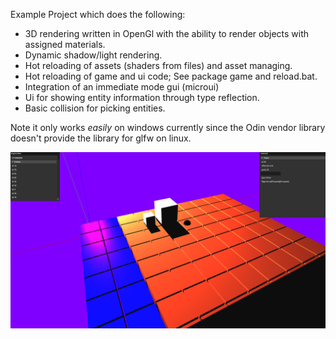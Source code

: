 Example Project which does the following:

- 3D rendering written in OpenGl with the ability to render objects with assigned materials.
- Dynamic shadow/light rendering.
- Hot reloading of assets (shaders from files) and asset managing.
- Hot reloading of game and ui code; See package game and reload.bat.
- Integration of an immediate mode gui (microui)
- Ui for showing entity information through type reflection.
- Basic collision for picking entities.

Note it only works _easily_ on windows currently since the Odin vendor library doesn't provide 
the library for glfw on linux.


<p align="center">
<img src="misc/editor.PNG" width="700" title="">
</p>